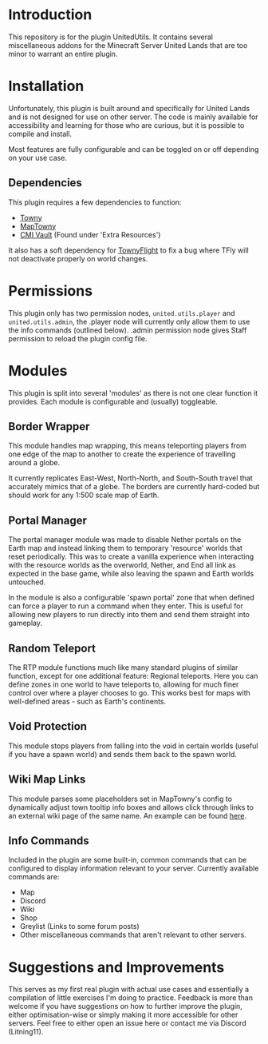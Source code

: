 # Introduction
This repository is for the plugin UnitedUtils. It contains several miscellaneous addons for the Minecraft Server United Lands that are too minor to warrant an entire plugin.

# Installation
Unfortunately, this plugin is built around and specifically for United Lands and is not designed for use on other server. The code is mainly available for accessibility and learning for those who are curious, but it is possible to compile and install. 

Most features are fully configurable and can be toggled on or off depending on your use case. 

## Dependencies

This plugin requires a few dependencies to function: 
* [Towny](https://github.com/TownyAdvanced/Towny) 
* [MapTowny](https://github.com/TownyAdvanced/MapTowny)
* [CMI Vault](https://www.zrips.net/faq/) (Found under 'Extra Resources')

It also has a soft dependency for [TownyFlight](https://github.com/TownyAdvanced/TownyFlight) to fix a bug where TFly will not deactivate properly on world changes. 

# Permissions
This plugin only has two permission nodes, `united.utils.player` and `united.utils.admin`, the .player node will currently only allow them to use the info commands (outlined below). .admin permission node gives Staff permission to reload the plugin config file. 

# Modules

This plugin is split into several 'modules' as there is not one clear function it provides. Each module is configurable and (usually) toggleable. 

## Border Wrapper
This module handles map wrapping, this means teleporting players from one edge of the map to another to create the experience of travelling around a globe. 

It currently replicates East-West, North-North, and South-South travel that accurately mimics that of a globe. The borders are currently hard-coded but should work for any 1:500 scale map of Earth. 

## Portal Manager

The portal manager module was made to disable Nether portals on the Earth map and instead linking them to temporary 'resource' worlds that reset periodically. This was to create a vanilla experience when interacting with the resource worlds as the overworld, Nether, and End all link as expected in the base game, while also leaving the spawn and Earth worlds untouched.

In the module is also a configurable 'spawn portal' zone that when defined can force a player to run a command when they enter. This is useful for allowing new players to run directly into them and send them straight into gameplay. 

## Random Teleport

The RTP module functions much like many standard plugins of similar function, except for one additional feature: Regional teleports. Here you can define zones in one world to have teleports to, allowing for much finer control over where a player chooses to go. This works best for maps with well-defined areas - such as Earth's continents.

## Void Protection

This module stops players from falling into the void in certain worlds (useful if you have a spawn world) and sends them back to the spawn world.

## Wiki Map Links

This module parses some placeholders set in MapTowny's config to dynamically adjust town tooltip info boxes and allows click through links to an external wiki page of the same name. An example can be found [here](https://map.unitedlands.net).

## Info Commands

Included in the plugin are some built-in, common commands that can be configured to display information relevant to your server. Currently available commands are:
- Map
- Discord
- Wiki
- Shop
- Greylist (Links to some forum posts)
- Other miscellaneous commands that aren't relevant to other servers. 

# Suggestions and Improvements
This serves as my first real plugin with actual use cases and essentially a compilation of little exercises I'm doing to practice. Feedback is more than welcome if you have suggestions on how to further improve the plugin, either optimisation-wise or simply making it more accessible for other servers. Feel free to either open an issue here or contact me via Discord (Litning11).
